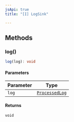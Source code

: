 ```yaml
---
jsApi: true
title: "[I] LogSink"

---
```

## Methods

### log()

```ts
log(log): void
```

#### Parameters

| Parameter | Type |
| ------ | ------ |
| `log` | [`ProcessedLog`](ProcessedLog.md) |

#### Returns

`void`
